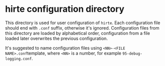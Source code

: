 # hirte configuration directory

This directory is used for user configuration of `hirte`.
Each configuration file should end with `.conf` suffix, otherwise it's ignored.
Configuration files from this directory are loaded by alphabetical order,
configuration from a file loaded later overwrites the previous configuration.

It's suggested to name configuration files using `<NN>-<FILE NAME>.conf`template,
where `<NN>` is a number, for example `95-debug-logging.conf`.
